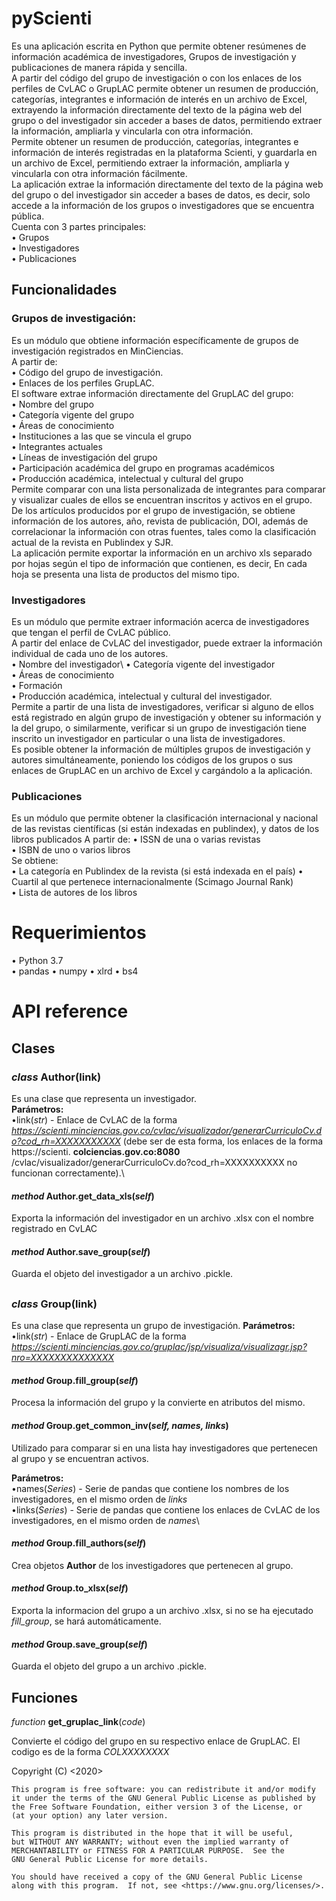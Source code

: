 # pyScienti
Es una aplicación escrita en Python que permite obtener resúmenes de información académica de investigadores, Grupos de investigación y publicaciones de manera rápida y sencilla.\
A partir del código del grupo de investigación o con los enlaces de los perfiles de CvLAC o GrupLAC permite obtener un resumen de producción, categorías, integrantes e información de interés en un archivo de Excel, extrayendo la información directamente del texto de la página web del grupo o del investigador sin acceder a bases de datos, permitiendo extraer la información, ampliarla y vincularla con otra información.\
Permite obtener un resumen de producción, categorías, integrantes e información de interés registradas en la plataforma Scienti, y guardarla en un archivo de Excel, permitiendo extraer la información, ampliarla y vincularla con otra información fácilmente.\
La aplicación extrae la información directamente del texto de la página web del grupo o del investigador sin acceder a bases de datos, es decir, solo accede a la información de los grupos o investigadores que se encuentra pública.\
Cuenta con 3 partes principales:\
•	Grupos\
•	Investigadores\
•	Publicaciones
## Funcionalidades
### Grupos de investigación:
Es un módulo que obtiene información específicamente de grupos de investigación registrados en MinCiencias.\
A partir de:\
•	Código del grupo de investigación.\
•	Enlaces de los perfiles GrupLAC.\
El software extrae información directamente del GrupLAC del grupo:\
•	Nombre del grupo \
•	Categoría vigente del grupo\
•	Áreas de conocimiento\
•	Instituciones a las que se vincula el grupo\
•	Integrantes actuales\
•	Líneas de investigación del grupo\
•	Participación académica del grupo en programas académicos\
•	Producción académica, intelectual y cultural del grupo\
Permite comparar con una lista personalizada de integrantes para comparar y visualizar cuales de ellos se encuentran inscritos y activos en el grupo.\
De los artículos producidos por el grupo de investigación, se obtiene información de los autores, año, revista de publicación, DOI, además de correlacionar la información con otras fuentes, tales como la clasificación actual de la revista en Publindex y SJR.\
La aplicación permite exportar la información en un archivo xls separado por hojas según el tipo de información que contienen, es decir, En cada hoja se presenta una lista de productos del mismo tipo.
### Investigadores
Es un módulo que permite extraer información acerca de investigadores que tengan el perfil de CvLAC público.\
A partir del enlace de CvLAC del investigador, puede extraer la información individual de cada uno de los autores.\
•	Nombre del investigador\ 
•	Categoría vigente del investigador\
•	Áreas de conocimiento\
•	Formación\
•	Producción académica, intelectual y cultural del investigador.\
Permite a partir de una lista de investigadores, verificar si alguno de ellos está registrado en algún grupo de investigación y obtener su información y la del grupo, o similarmente, verificar si un grupo de investigación tiene inscrito un investigador en particular o una lista de investigadores.\
Es posible obtener la información de múltiples grupos de investigación y autores simultáneamente, poniendo los códigos de los grupos o sus enlaces de GrupLAC en un archivo de Excel y cargándolo a la aplicación.
### Publicaciones
Es un módulo que permite obtener la clasificación internacional y nacional de las revistas científicas (si están indexadas en publindex), y datos de los libros publicados
A partir de:
•	ISSN de una o varias revistas\
•	ISBN de uno o varios libros\
Se obtiene:\
•	La categoría en Publindex de la revista (si está indexada en el país) 
•	Cuartil al que pertenece internacionalmente (Scimago Journal Rank)\
•	Lista de autores de los libros

# Requerimientos
•	Python 3.7\
•	pandas
•	numpy
•	xlrd
•	bs4


# API reference

## Clases
### *class* **Author**(link)

Es una clase que representa un investigador.\
  **Parámetros:**\
  •link(*str*) - Enlace de CvLAC de la forma *https://scienti.minciencias.gov.co/cvlac/visualizador/generarCurriculoCv.do?cod_rh=XXXXXXXXXXX* (debe ser de esta forma, los enlaces de la forma https://scienti. **colciencias.gov.co:8080** /cvlac/visualizador/generarCurriculoCv.do?cod_rh=XXXXXXXXXX no funcionan correctamente).\
  
#### *method* **Author.get_data_xls**(*self*)

Exporta la información del investigador en un archivo .xlsx con el nombre registrado en CvLAC

#### *method* **Author.save_group**(*self*)

Guarda el objeto del investigador a un archivo .pickle.

##
  
### *class* **Group**(link)

Es una clase que representa un grupo de investigación.
  **Parámetros:**\
  •link(*str*) - Enlace de GrupLAC de la forma *https://scienti.minciencias.gov.co/gruplac/jsp/visualiza/visualizagr.jsp?nro=XXXXXXXXXXXXXX*

#### *method* **Group.fill_group**(*self*)

Procesa la información del grupo y la convierte en atributos del mismo.

#### *method* **Group.get_common_inv**(*self, names, links*)

Utilizado para comparar si en una lista hay investigadores que pertenecen al grupo y se encuentran activos.

**Parámetros:**\
  •names(*Series*) - Serie de pandas que contiene los nombres de los investigadores, en el mismo orden de *links*\
  •links(*Series*) - Serie de pandas que contiene los enlaces de CvLAC de los investigadores, en el mismo orden de *names*\
  
#### *method* **Group.fill_authors**(*self*)

Crea objetos **Author** de los investigadores que pertenecen al grupo.

#### *method* **Group.to_xlsx**(*self*)

Exporta la informacion del grupo a un archivo .xlsx, si no se ha ejecutado *fill_group*, se hará automáticamente.

#### *method* **Group.save_group**(*self*)

Guarda el objeto del grupo a un archivo .pickle.


## Funciones
*function* **get_gruplac_link**(*code*)

Convierte el código del grupo en su respectivo enlace de GrupLAC. El codigo es de la forma *COLXXXXXXXX*


Copyright (C) <2020>

    This program is free software: you can redistribute it and/or modify
    it under the terms of the GNU General Public License as published by
    the Free Software Foundation, either version 3 of the License, or
    (at your option) any later version.

    This program is distributed in the hope that it will be useful,
    but WITHOUT ANY WARRANTY; without even the implied warranty of
    MERCHANTABILITY or FITNESS FOR A PARTICULAR PURPOSE.  See the
    GNU General Public License for more details.

    You should have received a copy of the GNU General Public License
    along with this program.  If not, see <https://www.gnu.org/licenses/>.

  
